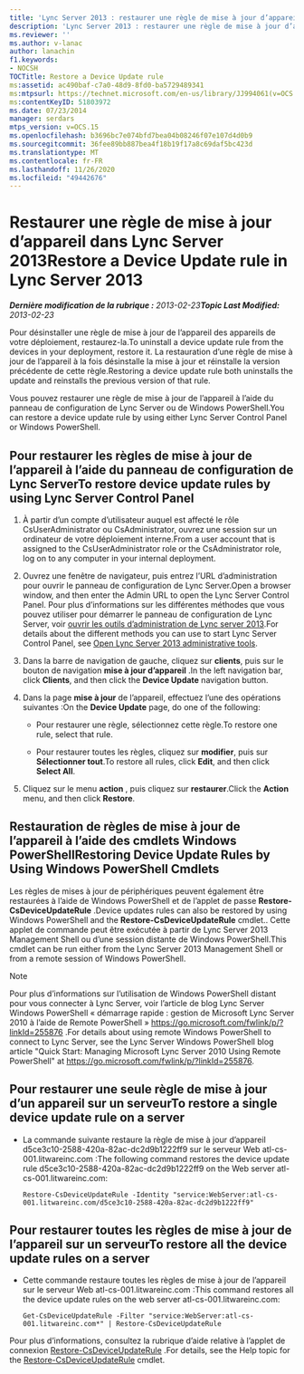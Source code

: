 ```yaml
---
title: 'Lync Server 2013 : restaurer une règle de mise à jour d’appareil'
description: 'Lync Server 2013 : restaurer une règle de mise à jour d’appareil.'
ms.reviewer: ''
ms.author: v-lanac
author: lanachin
f1.keywords:
- NOCSH
TOCTitle: Restore a Device Update rule
ms:assetid: ac490baf-c7a0-48d9-8fd0-ba5729489341
ms:mtpsurl: https://technet.microsoft.com/en-us/library/JJ994061(v=OCS.15)
ms:contentKeyID: 51803972
ms.date: 07/23/2014
manager: serdars
mtps_version: v=OCS.15
ms.openlocfilehash: b3696bc7e074bfd7bea04b08246f07e107d4d0b9
ms.sourcegitcommit: 36fee89bb887bea4f18b19f17a8c69daf5bc423d
ms.translationtype: MT
ms.contentlocale: fr-FR
ms.lasthandoff: 11/26/2020
ms.locfileid: "49442676"
---
```

# <a name="restore-a-device-update-rule-in-lync-server-2013"></a><span data-ttu-id="994b7-103">Restaurer une règle de mise à jour d’appareil dans Lync Server 2013</span><span class="sxs-lookup"><span data-stu-id="994b7-103">Restore a Device Update rule in Lync Server 2013</span></span>

<div data-xmlns="http://www.w3.org/1999/xhtml">

<div class="topic" data-xmlns="http://www.w3.org/1999/xhtml" data-msxsl="urn:schemas-microsoft-com:xslt" data-cs="https://msdn.microsoft.com/">

<div data-asp="https://msdn2.microsoft.com/asp">



</div>

<div id="mainSection">

<div id="mainBody"><span data-ttu-id="994b7-104">

<span> </span></span><span class="sxs-lookup"><span data-stu-id="994b7-104">

<span> </span></span></span>

<span data-ttu-id="994b7-105">_**Dernière modification de la rubrique :** 2013-02-23_</span><span class="sxs-lookup"><span data-stu-id="994b7-105">_**Topic Last Modified:** 2013-02-23_</span></span>

<span data-ttu-id="994b7-106">Pour désinstaller une règle de mise à jour de l’appareil des appareils de votre déploiement, restaurez-la.</span><span class="sxs-lookup"><span data-stu-id="994b7-106">To uninstall a device update rule from the devices in your deployment, restore it.</span></span> <span data-ttu-id="994b7-107">La restauration d’une règle de mise à jour de l’appareil à la fois désinstalle la mise à jour et réinstalle la version précédente de cette règle.</span><span class="sxs-lookup"><span data-stu-id="994b7-107">Restoring a device update rule both uninstalls the update and reinstalls the previous version of that rule.</span></span>

<span data-ttu-id="994b7-108">Vous pouvez restaurer une règle de mise à jour de l’appareil à l’aide du panneau de configuration de Lync Server ou de Windows PowerShell.</span><span class="sxs-lookup"><span data-stu-id="994b7-108">You can restore a device update rule by using either Lync Server Control Panel or Windows PowerShell.</span></span>

<div>

## <a name="to-restore-device-update-rules-by-using-lync-server-control-panel"></a><span data-ttu-id="994b7-109">Pour restaurer les règles de mise à jour de l’appareil à l’aide du panneau de configuration de Lync Server</span><span class="sxs-lookup"><span data-stu-id="994b7-109">To restore device update rules by using Lync Server Control Panel</span></span>

1.  <span data-ttu-id="994b7-110">À partir d’un compte d’utilisateur auquel est affecté le rôle CsUserAdministrator ou CsAdministrator, ouvrez une session sur un ordinateur de votre déploiement interne.</span><span class="sxs-lookup"><span data-stu-id="994b7-110">From a user account that is assigned to the CsUserAdministrator role or the CsAdministrator role, log on to any computer in your internal deployment.</span></span>

2.  <span data-ttu-id="994b7-111">Ouvrez une fenêtre de navigateur, puis entrez l’URL d’administration pour ouvrir le panneau de configuration de Lync Server.</span><span class="sxs-lookup"><span data-stu-id="994b7-111">Open a browser window, and then enter the Admin URL to open the Lync Server Control Panel.</span></span> <span data-ttu-id="994b7-112">Pour plus d’informations sur les différentes méthodes que vous pouvez utiliser pour démarrer le panneau de configuration de Lync Server, voir [ouvrir les outils d’administration de Lync server 2013](lync-server-2013-open-lync-server-administrative-tools.md).</span><span class="sxs-lookup"><span data-stu-id="994b7-112">For details about the different methods you can use to start Lync Server Control Panel, see [Open Lync Server 2013 administrative tools](lync-server-2013-open-lync-server-administrative-tools.md).</span></span>

3.  <span data-ttu-id="994b7-113">Dans la barre de navigation de gauche, cliquez sur **clients**, puis sur le bouton de navigation **mise à jour d’appareil** .</span><span class="sxs-lookup"><span data-stu-id="994b7-113">In the left navigation bar, click **Clients**, and then click the **Device Update** navigation button.</span></span>

4.  <span data-ttu-id="994b7-114">Dans la page **mise à jour** de l’appareil, effectuez l’une des opérations suivantes :</span><span class="sxs-lookup"><span data-stu-id="994b7-114">On the **Device Update** page, do one of the following:</span></span>
    
      - <span data-ttu-id="994b7-115">Pour restaurer une règle, sélectionnez cette règle.</span><span class="sxs-lookup"><span data-stu-id="994b7-115">To restore one rule, select that rule.</span></span>
    
      - <span data-ttu-id="994b7-116">Pour restaurer toutes les règles, cliquez sur **modifier**, puis sur **Sélectionner tout**.</span><span class="sxs-lookup"><span data-stu-id="994b7-116">To restore all rules, click **Edit**, and then click **Select All**.</span></span>

5.  <span data-ttu-id="994b7-117">Cliquez sur le menu **action** , puis cliquez sur **restaurer**.</span><span class="sxs-lookup"><span data-stu-id="994b7-117">Click the **Action** menu, and then click **Restore**.</span></span>

</div>

<div>

## <a name="restoring-device-update-rules-by-using-windows-powershell-cmdlets"></a><span data-ttu-id="994b7-118">Restauration de règles de mise à jour de l’appareil à l’aide des cmdlets Windows PowerShell</span><span class="sxs-lookup"><span data-stu-id="994b7-118">Restoring Device Update Rules by Using Windows PowerShell Cmdlets</span></span>

<span data-ttu-id="994b7-119">Les règles de mises à jour de périphériques peuvent également être restaurées à l’aide de Windows PowerShell et de l’applet de passe **Restore-CsDeviceUpdateRule** .</span><span class="sxs-lookup"><span data-stu-id="994b7-119">Device updates rules can also be restored by using Windows PowerShell and the **Restore-CsDeviceUpdateRule** cmdlet..</span></span> <span data-ttu-id="994b7-120">Cette applet de commande peut être exécutée à partir de Lync Server 2013 Management Shell ou d’une session distante de Windows PowerShell.</span><span class="sxs-lookup"><span data-stu-id="994b7-120">This cmdlet can be run either from the Lync Server 2013 Management Shell or from a remote session of Windows PowerShell.</span></span>

<div>


> [!NOTE]  
> <span data-ttu-id="994b7-121">Pour plus d’informations sur l’utilisation de Windows PowerShell distant pour vous connecter à Lync Server, voir l’article de blog Lync Server Windows PowerShell « démarrage rapide : gestion de Microsoft Lync Server 2010 à l’aide de Remote PowerShell » <A href="https://go.microsoft.com/fwlink/p/?linkid=255876">https://go.microsoft.com/fwlink/p/?linkId=255876</A> .</span><span class="sxs-lookup"><span data-stu-id="994b7-121">For details about using remote Windows PowerShell to connect to Lync Server, see the Lync Server Windows PowerShell blog article "Quick Start: Managing Microsoft Lync Server 2010 Using Remote PowerShell" at <A href="https://go.microsoft.com/fwlink/p/?linkid=255876">https://go.microsoft.com/fwlink/p/?linkId=255876</A>.</span></span>



</div>

<div>

## <a name="to-restore-a-single-device-update-rule-on-a-server"></a><span data-ttu-id="994b7-122">Pour restaurer une seule règle de mise à jour d’un appareil sur un serveur</span><span class="sxs-lookup"><span data-stu-id="994b7-122">To restore a single device update rule on a server</span></span>

  - <span data-ttu-id="994b7-123">La commande suivante restaure la règle de mise à jour d’appareil d5ce3c10-2588-420a-82ac-dc2d9b1222ff9 sur le serveur Web atl-cs-001.litwareinc.com :</span><span class="sxs-lookup"><span data-stu-id="994b7-123">The following command restores the device update rule d5ce3c10-2588-420a-82ac-dc2d9b1222ff9 on the Web server atl-cs-001.litwareinc.com:</span></span>
    
        Restore-CsDeviceUpdateRule -Identity "service:WebServer:atl-cs-001.litwareinc.com/d5ce3c10-2588-420a-82ac-dc2d9b1222ff9"

</div>

<div>

## <a name="to-restore-all-the-device-update-rules-on-a-server"></a><span data-ttu-id="994b7-124">Pour restaurer toutes les règles de mise à jour de l’appareil sur un serveur</span><span class="sxs-lookup"><span data-stu-id="994b7-124">To restore all the device update rules on a server</span></span>

  - <span data-ttu-id="994b7-125">Cette commande restaure toutes les règles de mise à jour de l’appareil sur le serveur Web atl-cs-001.litwareinc.com :</span><span class="sxs-lookup"><span data-stu-id="994b7-125">This command restores all the device update rules on the web server atl-cs-001.litwareinc.com:</span></span>
    
        Get-CsDeviceUpdateRule -Filter "service:WebServer:atl-cs-001.litwareinc.com*" | Restore-CsDeviceUpdateRule

</div>

<span data-ttu-id="994b7-126">Pour plus d’informations, consultez la rubrique d’aide relative à l’applet de connexion [Restore-CsDeviceUpdateRule](https://docs.microsoft.com/powershell/module/skype/Restore-CsDeviceUpdateRule) .</span><span class="sxs-lookup"><span data-stu-id="994b7-126">For details, see the Help topic for the [Restore-CsDeviceUpdateRule](https://docs.microsoft.com/powershell/module/skype/Restore-CsDeviceUpdateRule) cmdlet.</span></span>

<span data-ttu-id="994b7-127"></div>

</div>

<span> </span>

</div>

</div>

</span><span class="sxs-lookup"><span data-stu-id="994b7-127"></div>

</div>

<span> </span>

</div>

</div>

</span></span></div>

